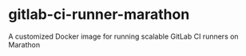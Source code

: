 # gitlab-ci-runner-marathon
A customized Docker image for running scalable GitLab CI runners on Marathon
